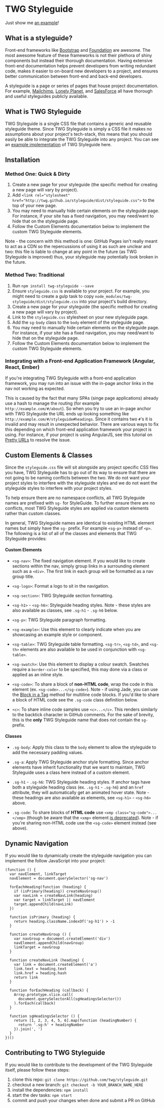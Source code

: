 # TWG Styleguide

Just show me [an example](http://twg.github.io/styleguide/)!

## What is a styleguide?

Front-end frameworks like [Bootstrap](http://getbootstrap.com/) and [Foundation](http://foundation.zurb.com/) are awesome. The most awesome feature of these frameworks is not their plethora of shiny components but instead their thorough documentation. Having extensive front-end documentation helps prevent developers from writing redundant code, makes it easier to on-board new developers to a project, and ensures better communication between front-end and back-end developers.

A styleguide is a page or series of pages that house project documentation. For example, [Mailchimp](http://ux.mailchimp.com/patterns/), [Lonely Planet](http://rizzo.lonelyplanet.com/styleguide/design-elements/colours), and [SalesForce](https://www.lightningdesignsystem.com/) all have thorough and useful styleguides publicly available.

## What is TWG Styleguide

TWG Styleguide is a single CSS file that contains a generic and reusable styleguide theme. Since TWG Styleguide is simply a CSS file it makes no assumptions about your project's tech-stack, this means that you should easily be able to integrate the TWG Styleguide into any project. You can see an [example implementation](http://twg.github.io/styleguide/) of TWG Styleguide here.

## Installation

### Method One: Quick & Dirty

1. Create a new page for your styleguide (the specific method for creating a new page will vary by project).
1. Add `<link rel="stylesheet" href="http://twg.github.io/styleguide/dist/styleguide.css">` to the top of your new page.
1. You may need to manually hide certain elements on the styleguide page. For instance, if your site has a fixed navigation, you may need/want to hide that on the styleguide page.
1. Follow the Custom Elements documentation below to implement the custom TWG Styleguide elements.

Note - the concern with this method is one: GitHub Pages isn't really meant to act as a CDN so the repercussions of using it as such are unclear and two: this file is liable to change at any point in the future (as TWG Styleguide is improved) thus, your styleguide may potentially look broken in the future.

### Method Two: Traditional

1. Run `npm install twg-styleguide --save`
1. Ensure `styleguide.css` is available to your project. For example, you might need to create a gulp task to copy `node_modules/twg-styleguide/dist/styleguide.css` into your project's build directory.
1. Create a new page for your styleguide (the specific method for creating a new page will vary by project).
1. Link to the `styleguide.css` stylesheet on your new styleguide page.
1. Add the `sg-body` class to the `body` element of the styleguide page.
1. You may need to manually hide certain elements on the styleguide page. For instance, if your site has a fixed navigation, you may need/want to hide that on the styleguide page.
1. Follow the Custom Elements documentation below to implement the custom TWG Styleguide elements.

### Integrating with a Front-end Application Framework (Angular, React, Ember)

If you're integrating TWG Styleguide with a front-end application framework, you may run into an issue with the in-page anchor links in the nav not working as expected.

This is caused by the fact that many SPAs (singe page applications) already use a hash to manage the routing (for example `http://example.com/#/about`). So when you try to use an in-page anchor with TWG Styleguide the URL ends up looking something like `http://example.com/#/styleguide#headings`. Since it contains two `#`'s it is invalid and may result in unexpected behavior. There are various ways to fix this depending on which front-end application framework your project is using. For instance, if your project is using AngularJS, see this tutorial on [Pretty URLs](https://scotch.io/quick-tips/pretty-urls-in-angularjs-removing-the-hashtag) to resolve the issue.

## Custom Elements & Classes

Since the `styleguide.css` file will sit alongside any project specific CSS files you have, TWG Styleguide has to go out of its way to ensure that there are not going to be naming conflicts between the two. We do not want your project styles to interfere with the styleguide styles and we do not want the styleguide styles to interfere with your project styles.

To help ensure there are no namespace conflicts, all TWG Styleguide names are prefixed with `sg-` for StyleGuide. To further ensure there are no conflicts, most TWG Styleguide styles are applied via custom elements rather than custom classes.

In general, TWG Styleguide names are identical to existing HTML element names but simply have the `sg-` prefix. For example `<sg-p>` instead of `<p>`. The following is a list of all of the classes and elements that TWG Styleguide provides:

#### Custom Elements

- `<sg-nav>`: The fixed navigation element. If you would like to create sections within the nav, simply group links in a surrounding element such as a `<div>`. The first link in each group will be formatted as a nav group title.

- `<sg-logo>`: Format a logo to sit in the navigation.

- `<sg-section>`: TWG Styleguide section formatting.

- `<sg-h1>` - `<sg-h6>`: Styleguide heading styles. Note - these styles are also available as classes, see `.sg-h1` - `.sg-h6` below.

- `<sg-p>`: TWG Styleguide paragraph formatting.

- `<sg-example>`: Use this element to clearly indicate when you are showcasing an example style or component.

- `<sg-table>`: TWG Styleguide table formatting. `<sg-tr>`, `<sg-td>`, and `<sg-th>` elements are also available to be used in conjunction with `<sg-table>`.

- `<sg-swatch>`: Use this element to display a colour swatch. Swatches require a `border-color` to be specified, this may done via a class or applied as an inline style.

- `<sg-code>`: To share a block of **non-HTML code**, wrap the code in this element (ex. `<sg-code>...</sg-code>`). Note - if using Jade, you can use the [Block in a Tag](http://jade-lang.com/reference/plain-text/) method for multiline code blocks. If you'd like to share a block of HTML code see the `.sg-code` class definition below.

- `<c>`: To share inline code samples use `<c>...</c>`. This renders similarly to the backtick character in GitHub comments. For the sake of brevity, this is the **only** TWG Styleguide name that does not contain the `sg-` prefix.

#### Classes

- `.sg-body`: Apply this class to the `body` element to allow the styleguide to add the necessary padding values.

- `.sg-a`: Apply TWG Styleguide anchor style formatting. Since anchor elements have inherit functionality that we want to maintain, TWG Styleguide uses a class here instead of a custom element.

- `.sg-h1` - `.sg-h6`: TWG Styleguide heading styles. If anchor tags have both a styleguide heading class (ex. `.sg-h1` - `.sg-h6`) and an `href` attribute, they will automatically get an animated hover state. Note - these headings are also available as elements, see `<sg-h1>` - `<sg-h6>` above.

- `.sg-code`: To share blocks of **HTML code** use `<xmp class="sg-code">...</xmp>` (though be aware that the `<xmp>` element [is deprecated](https://developer.mozilla.org/en/docs/Web/HTML/Element/xmp)). Note - if you're sharing non-HTML code use the `<sg-code>` element instead (see above).

## Dynamic Navigation

If you would like to dynamically create the styleguide navigation you can implement the follow JavaScript into your project:

```
(function () {
  var navElement, linkTarget
  navElement = document.querySelector('sg-nav')

  forEachHeading(function (heading) {
    if (isPrimary(heading)) createNavGroup()
    var navLink = createNavLink(heading)
    var target = linkTarget || navElement
    target.appendChild(navLink)
  })

  function isPrimary (heading) {
    return heading.className.indexOf('sg-h1') > -1
  }

  function createNavGroup () {
    var navGroup = document.createElement('div')
    navElement.appendChild(navGroup)
    linkTarget = navGroup
  }

  function createNavLink (heading) {
    var link = document.createElement('a')
    link.text = heading.text
    link.href = heading.hash
    return link
  }

  function forEachHeading (callback) {
    Array.prototype.slice.call(
      document.querySelectorAll(sgHeadingsSelector())
    ).forEach(callback)
  }

  function sgHeadingsSelector () {
    return [1, 2, 3, 4, 5, 6].map(function (headingNumber) {
      return '.sg-h' + headingNumber
    }).join(', ')
  }
})()
```

## Contributing to TWG Styleguide

If you would like to contribute to the development of the TWG Styleguide itself, please follow these steps:

1. clone this repo: `git clone https://github.com/twg/styleguide.git`
1. checkout a new branch: `git checkout -b YOUR_BRANCH_NAME_HERE`
1. install the dependencies: `npm install`
1. start the dev tasks: `npm start`
1. commit and push your changes when done and submit a PR on GitHub
